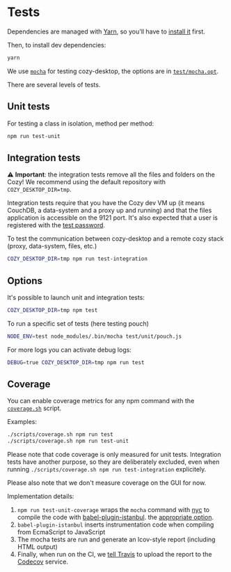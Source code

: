 Tests
=====

Dependencies are managed with [Yarn](https://yarnpkg.com/), so you'll
have to [install it](https://yarnpkg.com/en/docs/install) first.

Then, to install dev dependencies:

```bash
yarn
```

We use [`mocha`][1] for testing cozy-desktop, the options are in
[`test/mocha.opt`][2].

There are several levels of tests.


Unit tests
----------

For testing a class in isolation, method per method:

```bash
npm run test-unit
```


Integration tests
-----------------

:warning: **Important**: the integration tests remove all the files and folders
on the Cozy! We recommend using the default repository with
`COZY_DESKTOP_DIR=tmp`.

Integration tests require that you have the Cozy dev VM up (it means CouchDB, a
data-system and a proxy up and running) and that the files application is
accessible on the 9121 port. It's also expected that a user is registered with
the [test password](../test/helpers/password.js).

To test the communication between cozy-desktop and a remote cozy stack (proxy,
data-system, files, etc.)

```bash
COZY_DESKTOP_DIR=tmp npm run test-integration
```


Options
-------

It's possible to launch unit and integration tests:

```bash
COZY_DESKTOP_DIR=tmp npm test
```

To run a specific set of tests (here testing pouch)

```bash
NODE_ENV=test node_modules/.bin/mocha test/unit/pouch.js
```

For more logs you can activate debug logs:

```bash
DEBUG=true COZY_DESKTOP_DIR=tmp npm run test
```


Coverage
--------

You can enable coverage metrics for any npm command with the
[`coverage.sh`][3] script.

Examples:

```bash
./scripts/coverage.sh npm run test
./scripts/coverage.sh npm run test-unit
```

Please note that code coverage is only measured for unit tests.
Integration tests have another purpose, so they are deliberately excluded,
even when running `./scripts/coverage.sh npm run test-integration`
explicitely.

Please also note that we don't measure coverage on the GUI for now.

Implementation details:

1. `npm run test-unit-coverage` wraps the `mocha` command with
   [nyc][3] to compile the code with [babel-plugin-istanbul][3].
the [appropriate option][3].
2. `babel-plugin-istanbul` inserts instrumentation code when compiling from
   EcmaScript to JavaScript
3. The mocha tests are run and generate an lcov-style report (including
   HTML output)
4. Finally, when run on the CI, we [tell Travis](../.travis.yml) to upload the report to the
   [Codecov][5] service.


[1]:  https://mochajs.org/
[2]:  ../test/mocha.opts
[3]: https://github.com/istanbuljs/nyc
[4]: https://github.com/istanbuljs/babel-plugin-istanbul
[5]: https://codecov.io/gh/cozy-labs/cozy-desktop
